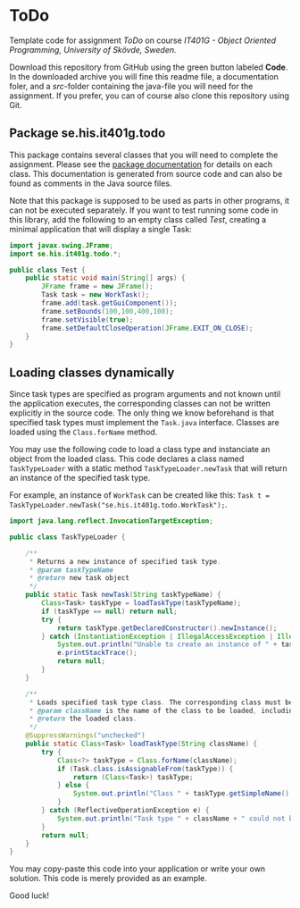 # ToDo
Template code for assignment *ToDo* on course *IT401G - Object Oriented Programming, University of Skövde, Sweden.*

Download this repository from GitHub using the green button labeled **Code**. In the downloaded archive you will fine this readme file, a documentation foler, and a *src*-folder containing the java-file you will need for the assignment. If you prefer, you can of course also clone this repository using Git. 

## Package se.his.it401g.todo
This package contains several classes that you will need to complete the assignment. Please see the [package documentation](https://billingo.github.io/ToDo/) for details on each class. This documentation is generated from source code and can also be found as comments in the Java source files.

Note that this package is supposed to be used as parts in other programs, it can not be executed separately. If you want to test running some code in this library, add the following to an empty class called *Test*, creating a minimal application that will display a single Task:

```java
import javax.swing.JFrame;
import se.his.it401g.todo.*;

public class Test {
	public static void main(String[] args) {
		JFrame frame = new JFrame();
		Task task = new WorkTask();
		frame.add(task.getGuiComponent());
		frame.setBounds(100,100,400,100);
		frame.setVisible(true);
		frame.setDefaultCloseOperation(JFrame.EXIT_ON_CLOSE);
	}
}
```
## Loading classes dynamically

Since task types are specified as program arguments and not known until the application executes, the corresponding classes can not be written explicitly in the source code. The only thing we know beforehand is that specified task types must implement the `Task.java` interface. Classes are loaded using the `Class.forName` method. 

You may use the following code to load a class type and instanciate an object from the loaded class. This code declares a class named `TaskTypeLoader` with a static method `TaskTypeLoader.newTask` that will return an instance of the specified task type. 

For example, an instance of `WorkTask` can be created like this: `Task t = TaskTypeLoader.newTask("se.his.it401g.todo.WorkTask");`.

```java
import java.lang.reflect.InvocationTargetException;

public class TaskTypeLoader {

	/**
	 * Returns a new instance of specified task type. 
	 * @param taskTypeName
	 * @return new task object
	 */
	public static Task newTask(String taskTypeName) {
		Class<Task> taskType = loadTaskType(taskTypeName);
		if (taskType == null) return null;
		try {
			return taskType.getDeclaredConstructor().newInstance();
		} catch (InstantiationException | IllegalAccessException | IllegalArgumentException | InvocationTargetException	| NoSuchMethodException | SecurityException e) {
			System.out.println("Unable to create an instance of " + taskType.getSimpleName());
			e.printStackTrace();
			return null;
		}
	}

	/**
	 * Loads specified task type class. The corresponding class must be available in the application's class path. 
	 * @param className is the name of the class to be loaded, including package. 
	 * @return the loaded class. 
	 */
	@SuppressWarnings("unchecked")
	public static Class<Task> loadTaskType(String className) {
		try {
			Class<?> taskType = Class.forName(className);
			if (Task.class.isAssignableFrom(taskType)) {
				return (Class<Task>) taskType;
			} else {
				System.out.println("Class " + taskType.getSimpleName() + " does not implement the Task.java interface.");
			}
		} catch (ReflectiveOperationException e) {
			System.out.println("Task type " + className + " could not be loaded.");
		}
		return null;
	}
}
```

You may copy-paste this code into your application or write your own solution. This code is merely provided as an example. 

Good luck!
